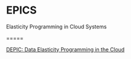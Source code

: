 EPICS
=====

Elasticity Programming in Cloud Systems

=====

[DEPIC: Data Elasticity Programming in the Cloud](https://github.com/tuwiendsg/EPICS/tree/master/depic)

